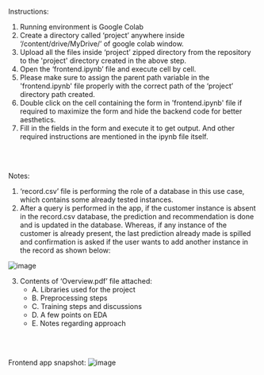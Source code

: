Instructions:
1. Running environment is Google Colab
2.	Create a directory called ‘project’ anywhere inside ‘/content/drive/MyDrive/’ of google colab window.
3.	Upload all the files inside ‘project’ zipped directory from the repository to the 'project' directory created in the above step.
4.	Open the ‘frontend.ipynb’ file and execute cell by cell.
5.	Please make sure to assign the parent path variable in the 'frontend.ipynb' file properly with the correct path of the ‘project’ directory path created.
6.	Double click on the cell containing the form in 'frontend.ipynb' file if required to maximize the form and hide the backend code for better aesthetics.
7.	Fill in the fields in the form and execute it to get output. And other required instructions are mentioned in the ipynb file itself.

<br><br>

Notes:
1.	‘record.csv’ file is performing the role of a database in this use case, which contains some already tested instances.
2.	After a query is performed in the app, if the customer instance is absent in the record.csv database, the prediction and recommendation is done and is updated in the database. Whereas, if any instance of the customer is already present, the last prediction already made is spilled and confirmation is asked if the user wants to add another instance in the record as shown below:
   
![image](https://github.com/capco-use-cases/hackathon_app/assets/141928608/e00ccee9-1ff9-4509-a8bb-82d0845ed697)

3. Contents of ‘Overview.pdf’ file attached:
    -	A. Libraries used for the project
    -	B. Preprocessing steps
    -	C. Training steps and discussions
    -	D. A few points on EDA
    -	E. Notes regarding approach

<br><br>

Frontend app snapshot:
![image](https://github.com/capco-use-cases/hackathon_app/assets/141928608/a9d2dd9e-999f-4e14-8f9c-c87d3de4f721)
